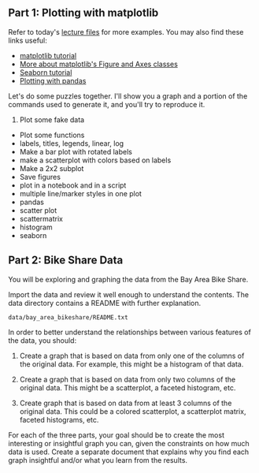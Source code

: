 
## Part 1: Plotting with matplotlib

Refer to today's [lecture files](https://github.com/zipfian/DSI_Lectures/blob/master/pandas-seaborn) for more examples. You may also find these links useful:
- [matplotlib tutorial](http://matplotlib.org/users/pyplot_tutorial.html)
- [More about matplotlib's Figure and Axes classes](http://matplotlib.org/users/artists.html)
- [Seaborn tutorial](https://web.stanford.edu/~mwaskom/software/seaborn/tutorial.html)
- [Plotting with pandas](http://pandas.pydata.org/pandas-docs/version/0.15.0/visualization.html)

Let's do some puzzles together. I'll show you a graph and a portion of the commands used to generate it, and you'll try to reproduce it.
1. Plot some fake data
- Plot some functions
 - labels, titles, legends, linear, log
- Make a bar plot with rotated labels
- make a scatterplot with colors based on labels
- Make a 2x2 subplot
- Save figures
- plot in a notebook and in a script
- multiple line/marker styles in one plot
- pandas
 - scatter plot
 - scattermatrix
 - histogram
- seaborn


## Part 2: Bike Share Data

You will be exploring and graphing the data from the Bay Area Bike Share.  

Import the data and review it well enough to understand the contents.  The data directory contains a README with further explanation.
```
data/bay_area_bikeshare/README.txt
```

In order to better understand the relationships between various features of the data, you should:

1. Create a graph that is based on data from only one of the columns of the original data.  For example, this might be a histogram of that data.

2. Create a graph that is based on data from only two columns of the original data.  This might be a scatterplot, a faceted histogram, etc.

3. Create graph that is based on data from at least 3 columns of the original data.  This could be a colored scatterplot, a scatterplot matrix, faceted histograms, etc.

For each of the three parts, your goal should be to create the most interesting or insightful graph you can, given the constraints on how much data is used.  Create a separate document that explains why you find each graph insightful and/or what you learn from the results.
